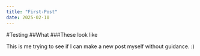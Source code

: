 ```yaml
---
title: "First-Post"
date: 2025-02-10
---
```


#Testing
##What
###These look like

This is me trying to see if I can make a new post myself without guidance. :) 
